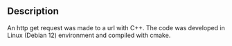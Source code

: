## Description
An http get request was made to a url with C++. The code was developed in Linux (Debian 12) environment and compiled with cmake.
